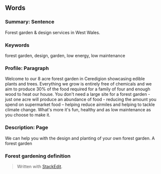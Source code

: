 ## Words

### Summary: Sentence

Forest garden & design services in West Wales.

### Keywords

forest garden, design, garden, low energy, low maintenance

### Profile: Paragraph
Welcome to our 8 acre forest garden in Ceredigion showcasing edible plants and trees. Everything we grow is entirely free of chemicals and we aim to produce 30% of the food required for a family of four and enough wood to heat our house. You don't need a large site for a forest garden - just one acre will produce an abundance of food - reducing the amount you spend on supermarket food – helping reduce airmiles and helping to tackle climate change. What's more it's fun, healthy and as low maintenance as you choose to make it.
### Description: Page
 We can help you with the design and planting of your own forest garden. A forest garden 
### Forest gardening definition


> Written with [StackEdit](https://stackedit.io/).
<!--stackedit_data:
eyJoaXN0b3J5IjpbMjU5NTU3NDYzLC0xNjc4NjY3MzcwXX0=
-->